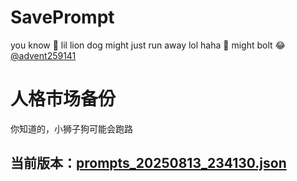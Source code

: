 # SavePrompt
you know 🫠 lil lion dog might just run away lol
haha 🐶 might bolt 😂 [@advent259141](https://github.com/advent259141)

# 人格市场备份
你知道的，小狮子狗可能会跑路

## 当前版本：[prompts_20250813_234130.json](https://github.com/Larch-C/SavePrompt/blob/main/prompts_20250813_234130.json)
